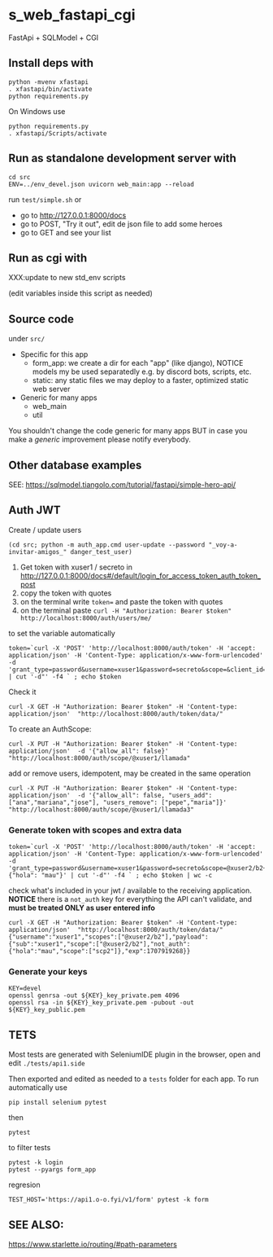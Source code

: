 # s_web_fastapi_cgi
FastApi + SQLModel + CGI

## Install deps with

~~~
python -mvenv xfastapi
. xfastapi/bin/activate
python requirements.py
~~~

On Windows use
~~~
python requirements.py
. xfastapi/Scripts/activate
~~~

## Run as standalone development server with

~~~
cd src
ENV=../env_devel.json uvicorn web_main:app --reload
~~~

run `test/simple.sh` or

* go to http://127.0.0.1:8000/docs
* go to POST, "Try it out", edit de json file to add some heroes
* go to GET and see your list

## Run as cgi with

XXX:update to new std_env scripts

(edit variables inside this script as needed)

## Source code 

under `src/`

* Specific for this app
   * form_app: we create a dir for each "app" (like django), NOTICE models my be used separatedly e.g. by discord bots, scripts, etc.
   * static: any static files we may deploy to a faster, optimized static web server
* Generic for many apps
   * web_main
   * util

You shouldn't change the code generic for many apps BUT in case you make a *generic* improvement please notify everybody.

## Other database examples

SEE: https://sqlmodel.tiangolo.com/tutorial/fastapi/simple-hero-api/

## Auth JWT

Create / update users
~~~
(cd src; python -m auth_app.cmd user-update --password "_voy-a-invitar-amigos_" danger_test_user)
~~~

1. Get token with xuser1 / secreto in http://127.0.0.1:8000/docs#/default/login_for_access_token_auth_token_post
2. copy the token with quotes 
3. on the terminal write `token=` and paste the token with quotes
4. on the terminal paste `curl -H "Authorization: Bearer $token" http://localhost:8000/auth/users/me/`

to set the variable automatically
~~~
token=`curl -X 'POST' 'http://localhost:8000/auth/token' -H 'accept: application/json' -H 'Content-Type: application/x-www-form-urlencoded'  -d 'grant_type=password&username=xuser1&password=secreto&scope=&client_id=&client_secret=' | cut '-d"' -f4 ` ; echo $token
~~~

Check it
~~~
curl -X GET -H "Authorization: Bearer $token" -H 'Content-type: application/json'  "http://localhost:8000/auth/token/data/"
~~~

To create an AuthScope:

~~~
curl -X PUT -H "Authorization: Bearer $token" -H 'Content-type: application/json'  -d '{"allow_all": false}' "http://localhost:8000/auth/scope/@xuser1/llamada"
~~~

add or remove users, idempotent, may be created in the same operation
~~~
curl -X PUT -H "Authorization: Bearer $token" -H 'Content-type: application/json'  -d '{"allow_all": false, "users_add": ["ana","mariana","jose"], "users_remove": ["pepe","maria"]}' "http://localhost:8000/auth/scope/@xuser1/llamada3"
~~~

### Generate token with scopes and extra data

~~~
token=`curl -X 'POST' 'http://localhost:8000/auth/token' -H 'accept: application/json' -H 'Content-Type: application/x-www-form-urlencoded'  -d 'grant_type=password&username=xuser1&password=secreto&scope=@xuser2/b2+scp2&client_id=&client_secret=&extra={"hola": "mau"}' | cut '-d"' -f4 ` ; echo $token | wc -c
~~~

check what's included in your jwt / available to the receiving application. **NOTICE** there is a `not_auth` key for everything the API can't validate, and **must be treated ONLY as user entered info**

~~~
curl -X GET -H "Authorization: Bearer $token" -H 'Content-type: application/json'  "http://localhost:8000/auth/token/data/"
{"username":"xuser1","scopes":["@xuser2/b2"],"payload":{"sub":"xuser1","scope":["@xuser2/b2"],"not_auth":{"hola":"mau","scope":["scp2"]},"exp":1707919268}}
~~~

### Generate your keys

~~~
KEY=devel
openssl genrsa -out ${KEY}_key_private.pem 4096
openssl rsa -in ${KEY}_key_private.pem -pubout -out ${KEY}_key_public.pem
~~~

## TETS

Most tests are generated with SeleniumIDE plugin in the browser, open and edit `./tests/api1.side`

Then exported and edited as needed to a `tests` folder for each app. To run automatically use

~~~
pip install selenium pytest
~~~

then
~~~
pytest
~~~

to filter tests
~~~
pytest -k login
pytest --pyargs form_app
~~~

regresion
~~~
TEST_HOST='https://api1.o-o.fyi/v1/form' pytest -k form
~~~

## SEE ALSO:

https://www.starlette.io/routing/#path-parameters
